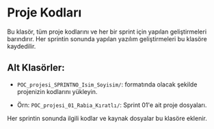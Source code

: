 # Proje Kodları

Bu klasör, tüm proje kodlarını ve her bir sprint için yapılan geliştirmeleri barındırır. Her sprintin sonunda yapılan yazılım geliştirmeleri bu klasöre kaydedilir.

## Alt Klasörler:
- `POC_projesi_SPRINTNO_Isim_Soyisim/`: formatında olacak şekilde projenizin kodlarını yükleyin.

- Örn: `POC_projesi_01_Rabia_Kıratlı/`: Sprint 01'e ait proje dosyaları.



Her sprintin sonunda ilgili kodlar ve kaynak dosyalar bu klasöre eklenir.
